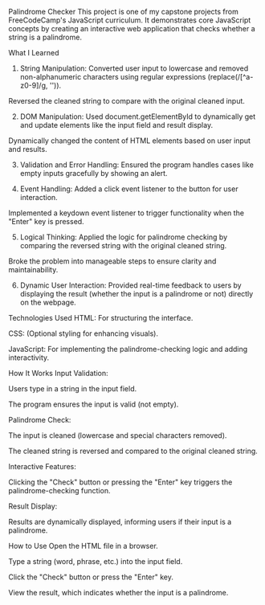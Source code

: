Palindrome Checker 
This project is one of my capstone projects from FreeCodeCamp's JavaScript curriculum. It demonstrates core JavaScript concepts by creating an interactive web application that checks whether a string is a palindrome.

What I Learned
1. String Manipulation:
Converted user input to lowercase and removed non-alphanumeric characters using regular expressions (replace(/[^a-z0-9]/g, '')).

Reversed the cleaned string to compare with the original cleaned input.

2. DOM Manipulation:
Used document.getElementById to dynamically get and update elements like the input field and result display.

Dynamically changed the content of HTML elements based on user input and results.

3. Validation and Error Handling:
Ensured the program handles cases like empty inputs gracefully by showing an alert.

4. Event Handling:
Added a click event listener to the button for user interaction.

Implemented a keydown event listener to trigger functionality when the "Enter" key is pressed.

5. Logical Thinking:
Applied the logic for palindrome checking by comparing the reversed string with the original cleaned string.

Broke the problem into manageable steps to ensure clarity and maintainability.

6. Dynamic User Interaction:
Provided real-time feedback to users by displaying the result (whether the input is a palindrome or not) directly on the webpage.

Technologies Used
HTML: For structuring the interface.

CSS: (Optional styling for enhancing visuals).

JavaScript: For implementing the palindrome-checking logic and adding interactivity.

How It Works
Input Validation:

Users type in a string in the input field.

The program ensures the input is valid (not empty).

Palindrome Check:

The input is cleaned (lowercase and special characters removed).

The cleaned string is reversed and compared to the original cleaned string.

Interactive Features:

Clicking the "Check" button or pressing the "Enter" key triggers the palindrome-checking function.

Result Display:

Results are dynamically displayed, informing users if their input is a palindrome.

How to Use
Open the HTML file in a browser.

Type a string (word, phrase, etc.) into the input field.

Click the "Check" button or press the "Enter" key.

View the result, which indicates whether the input is a palindrome.
